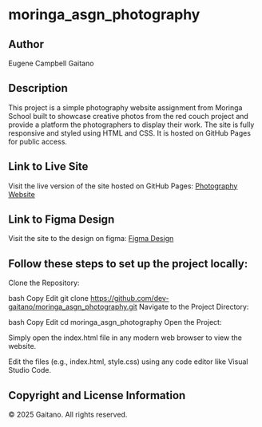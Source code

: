 # moringa_asgn_photography

## Author
Eugene Campbell Gaitano

## Description
This project is a simple photography website assignment from Moringa School built to showcase creative photos from the red couch project and provide a platform the photographers to display their work. The site is fully responsive and styled using HTML and CSS. It is hosted on GitHub Pages for public access.

## Link to Live Site
Visit the live version of the site hosted on GitHub Pages:
[Photography Website](https://dev-gaitano.github.io/moringa_asgn_photography/)

## Link to Figma Design
Visit the site to the design on figma: 
[Figma Design](https://www.figma.com/design/n8gztDH5Nn5UfJIINLHNTp/moringa_photography_website?node-id=2-2&t=iGUUebX0rY5gGZvo-1)

## Follow these steps to set up the project locally: 

Clone the Repository:

bash
Copy
Edit
git clone https://github.com/dev-gaitano/moringa_asgn_photography.git
Navigate to the Project Directory:

bash
Copy
Edit
cd moringa_asgn_photography
Open the Project:

Simply open the index.html file in any modern web browser to view the website.

Edit the files (e.g., index.html, style.css) using any code editor like Visual Studio Code.

## Copyright and License Information
© 2025 Gaitano. All rights reserved.
